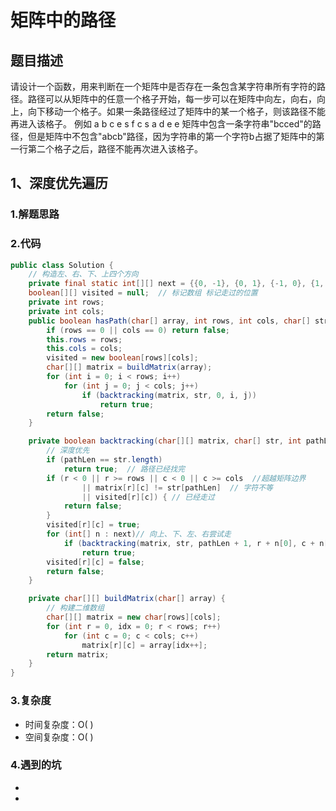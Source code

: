 # 矩阵中的路径

## 题目描述

请设计一个函数，用来判断在一个矩阵中是否存在一条包含某字符串所有字符的路径。路径可以从矩阵中的任意一个格子开始，每一步可以在矩阵中向左，向右，向上，向下移动一个格子。如果一条路径经过了矩阵中的某一个格子，则该路径不能再进入该格子。 例如 a b c e s f c s a d e e 矩阵中包含一条字符串"bcced"的路径，但是矩阵中不包含"abcb"路径，因为字符串的第一个字符b占据了矩阵中的第一行第二个格子之后，路径不能再次进入该格子。

## 1、深度优先遍历

### 1.解题思路



### 2.代码

```java
public class Solution {
    // 构造左、右、下、上四个方向
    private final static int[][] next = {{0, -1}, {0, 1}, {-1, 0}, {1, 0}};
    boolean[][] visited = null;  // 标记数组 标记走过的位置
    private int rows;
    private int cols;
    public boolean hasPath(char[] array, int rows, int cols, char[] str) {
        if (rows == 0 || cols == 0) return false;
        this.rows = rows;
        this.cols = cols;
        visited = new boolean[rows][cols];
        char[][] matrix = buildMatrix(array);
        for (int i = 0; i < rows; i++)
            for (int j = 0; j < cols; j++)
                if (backtracking(matrix, str, 0, i, j))
                    return true;
        return false;
    }

    private boolean backtracking(char[][] matrix, char[] str, int pathLen, int r, int c) {
        // 深度优先
        if (pathLen == str.length)
            return true;  // 路径已经找完
        if (r < 0 || r >= rows || c < 0 || c >= cols  //超越矩阵边界
                || matrix[r][c] != str[pathLen]  // 字符不等
                || visited[r][c]) { // 已经走过
            return false;
        }
        visited[r][c] = true;
        for (int[] n : next)// 向上、下、左、右尝试走
            if (backtracking(matrix, str, pathLen + 1, r + n[0], c + n[1]))
                return true;
        visited[r][c] = false;
        return false;
    }

    private char[][] buildMatrix(char[] array) {
        // 构建二维数组
        char[][] matrix = new char[rows][cols];
        for (int r = 0, idx = 0; r < rows; r++)
            for (int c = 0; c < cols; c++)
                matrix[r][c] = array[idx++];
        return matrix;
    }
}
```

### 3.复杂度

- 时间复杂度：O( )
- 空间复杂度：O( )

### 4.遇到的坑

- 

- 